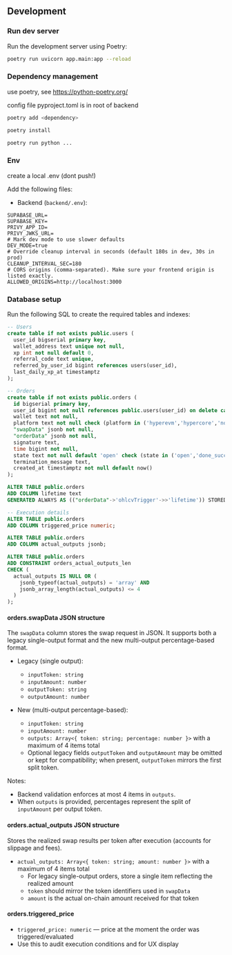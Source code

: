 ## Development

### Run dev server

Run the development server using Poetry:

```bash
poetry run uvicorn app.main:app --reload
```

### Dependency management
use poetry, see https://python-poetry.org/

config file pyproject.toml is in root of backend

```bash
poetry add <dependency>
```
```bash
poetry install
```

```bash
poetry run python ...
```

### Env
create a local .env (dont push!)

Add the following files:

- Backend (`backend/.env`):

```
SUPABASE_URL=
SUPABASE_KEY=
PRIVY_APP_ID=
PRIVY_JWKS_URL=
# Mark dev mode to use slower defaults
DEV_MODE=true
# Override cleanup interval in seconds (default 180s in dev, 30s in prod)
CLEANUP_INTERVAL_SEC=180
# CORS origins (comma-separated). Make sure your frontend origin is listed exactly.
ALLOWED_ORIGINS=http://localhost:3000
```

### Database setup

Run the following SQL to create the required tables and indexes:

```sql
-- Users
create table if not exists public.users (
  user_id bigserial primary key,
  wallet_address text unique not null,
  xp int not null default 0,
  referral_code text unique,
  referred_by_user_id bigint references users(user_id),
  last_daily_xp_at timestamptz
);

-- Orders
create table if not exists public.orders (
  id bigserial primary key,
  user_id bigint not null references public.users(user_id) on delete cascade,
  wallet text not null,
  platform text not null check (platform in ('hyperevm','hypercore','notifications')),
  "swapData" jsonb not null,
  "orderData" jsonb not null,
  signature text,
  time bigint not null,
  state text not null default 'open' check (state in ('open','done_successful','done_failed','successful','failed','deleted')),
  termination_message text,
  created_at timestamptz not null default now()
);

ALTER TABLE public.orders
ADD COLUMN lifetime text
GENERATED ALWAYS AS (("orderData"->'ohlcvTrigger'->>'lifetime')) STORED;

-- Execution details
ALTER TABLE public.orders
ADD COLUMN triggered_price numeric;

ALTER TABLE public.orders
ADD COLUMN actual_outputs jsonb;

ALTER TABLE public.orders
ADD CONSTRAINT orders_actual_outputs_len
CHECK (
  actual_outputs IS NULL OR (
    jsonb_typeof(actual_outputs) = 'array' AND
    jsonb_array_length(actual_outputs) <= 4
  )
);
```

#### orders.swapData JSON structure

The `swapData` column stores the swap request in JSON. It supports both a legacy single-output format and the new multi-output percentage-based format.

- Legacy (single output):
  - `inputToken: string`
  - `inputAmount: number`
  - `outputToken: string`
  - `outputAmount: number`

- New (multi-output percentage-based):
  - `inputToken: string`
  - `inputAmount: number`
  - `outputs: Array<{ token: string; percentage: number }>` with a maximum of 4 items total
  - Optional legacy fields `outputToken` and `outputAmount` may be omitted or kept for compatibility; when present, `outputToken` mirrors the first split token.

Notes:
- Backend validation enforces at most 4 items in `outputs`.
- When `outputs` is provided, percentages represent the split of `inputAmount` per output token.

#### orders.actual_outputs JSON structure

Stores the realized swap results per token after execution (accounts for slippage and fees).

- `actual_outputs: Array<{ token: string; amount: number }>` with a maximum of 4 items total
  - For legacy single-output orders, store a single item reflecting the realized amount
  - `token` should mirror the token identifiers used in `swapData`
  - `amount` is the actual on-chain amount received for that token

#### orders.triggered_price

- `triggered_price: numeric` — price at the moment the order was triggered/evaluated
- Use this to audit execution conditions and for UX display
